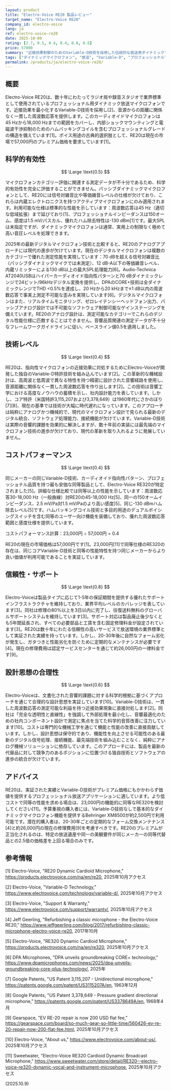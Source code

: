 ```yaml
---
layout: product
title: "Electro-Voice RE20 製品レビュー"
target_name: "Electro-Voice RE20"
company_id: electro-voice
lang: ja
ref: electro-voice-re20
date: 2025-10-09
rating: [2.7, 0.5, 0.4, 0.4, 0.8, 0.6]
price: 57000
summary: "近接効果制御のためのVariable-D技術を採用した伝統的な放送用ダイナミックマイクロフォン。プレミアム価格でプロフェッショナル品質を提供。"
tags: ["ダイナミックマイクロフォン", "放送", "Variable-D", "プロフェッショナル", "カーディオイド"]
permalink: /products/ja/electro-voice-re20/
---
```


## 概要

Electro-Voice RE20は、数十年にわたってラジオ局や録音スタジオで業界標準として使用されているプロフェッショナル用ダイナミック放送マイクロフォンです。近接効果を最小化するVariable-D技術を採用し[2]、音源からの距離に関係なく一貫した周波数応答を提供します。このカーディオイドマイクロフォンは45 Hzから18,000 Hzまでの範囲をカバーし、内部ショックマウンティングと電磁波干渉抑制のためのハムバッキングコイルを含むプロフェッショナルグレードの構造を備えています[1]。ボイス用途の古典的選択肢として、RE20は現在の市場で57,000円のプレミアム価格を要求しています[1]。

## 科学的有効性

$$ \Large \text{0.5} $$

マイクロフォンカテゴリー評価に関連する測定データが不十分であるため、科学的有効性を完全に評価することができません。パッシブダイナミックマイクロフォンとして、RE20には信号対雑音比や等価雑音レベルの仕様が欠けており、これらは内蔵エレクトロニクスを持つアクティブマイクロフォンにのみ適用されます。利用可能な仕様は標準的な性能を示しています：周波数応答は45 Hz（適切な低域拡張）まで延びており[1]、プロフェッショナルインピーダンスは150オーム、感度は1.5 mV/パスカル、優れたハム除去特性は-130 dBm[1]です。最大SPLは未指定ですが、ダイナミックマイクロフォンは通常、実用上の制限なく極めて高い音圧レベルを処理できます。

2025年の最新デジタルマイクロフォン技術と比較すると、RE20のアナログアプローチには現代の進歩が欠けています。現在のデジタルマイクロフォンは複数のカテゴリーで優れた測定性能を実現しています：70 dBを超える信号対雑音比（パッシブダイナミックマイクでは未測定）、12 dB-A以下の等価雑音レベル、内蔵リミッターによる130 dB以上の最大SPL処理能力[6]。Audio-Technica AT2040USBはハイパーカーディオイド指向性パターンと70 dBダイナミックレンジで24ビット/96kHzデジタル変換を提供し、DPAのCORE+技術は全ダイナミックレンジでTHD <0.5%を達成し、20 Hzから20 kHzまで±1 dB以内の周波数応答で事実上測定不可能な歪みを実現しています[6]。デジタルマイクロフォンはまた、リアルタイムモニタリング、ゼロレイテンシーヘッドフォン出力、パッシブアナログ設計では不可能なソフトウェア制御可能なゲインステージングを備えています。RE20のアナログ設計は、測定可能なカテゴリーでこれらのデジタル性能仕様に匹敵することはできません。音響品質関連の測定データが不十分なフレームワークガイドラインに従い、ベースライン値0.5を適用しました。

## 技術レベル

$$ \Large \text{0.4} $$

RE20は、指向性マイクロフォンの近接効果に対処するためにElectro-Voiceが開発した独自のVariable-D特許技術を組み込んでいます[2]。この革新的な機械設計は、高周波と低周波で異なる特性を持つ精密に設計された音響経路を使用し、音源距離に関係なく一貫した周波数応答を作り出します[2]。この技術は音響工学における高度なノウハウの蓄積を示し、社内設計能力を表しています。しかし、コア特許（米国特許3,115,207および3,378,649）は1960年代にさかのぼり[7][8]、現在の基準では技術が大幅に時代遅れになっています。このアプローチは純粋にアナログかつ機械的で、現代のマイクロフォン設計で見られる最新のデジタル統合、ソフトウェア処理能力、接続機能が欠けています。Variable-D技術は実際の音響的課題を効果的に解決しますが、数十年前の実装には最先端のマイクロフォン技術の進歩が欠けており、現代の革新を取り入れるように発展していません。

## コストパフォーマンス

$$ \Large \text{0.4} $$

同じメーカーの同じVariable-D技術、カーディオイド指向性パターン、プロフェッショナル品質を持つ最も安価な同等製品として、Electro-Voice RE320が特定されました[5]。詳細な仕様比較では同等以上の性能を示しています：周波数応答30-18,000 Hz（一般曲線）対RE20の45-18,000 Hz[5]、同一の150オームインピーダンス、2.5 mV/Pa対1.5 mV/Paのより高い感度[5]、同じ-130 dBmハム除去レベル[5]です。ハムバッキングコイル技術と多目的用途のデュアルボイシングスイッチを含む同等のユーザー向け機能を装備しており、優れた周波数応答範囲と感度仕様を提供しています。

コストパフォーマンス計算：23,000円 ÷ 57,000円 = 0.4

RE20の現在の市場価格は57,000円です[1]。23,000円[11]で同等仕様のRE320の存在は、同じコアVariable-D技術と同等の性能特性を持つ同じメーカーからより良い価値が利用可能であることを実証しています。

## 信頼性・サポート

$$ \Large \text{0.8} $$

Electro-Voiceは製品タイプに応じて1-5年の保証期間を提供する優れたサポートインフラストラクチャを維持しており、業界平均レベルのカバレッジを表しています[3]。同社は修理の80%以上を3日以内に完了し、往復送料無料のグローバルサポートシステムを維持しています[3]。サポート対応は製品廃止後少なくとも5年間延長され、すべての必要部品と工賃を含む固定修理料金が設定されています[3]。RE20は数十年にわたる信頼性の高いサービスで放送環境の業界標準として実証された実績を持っています。しかし、20-30年後に自然なフォーム劣化が発生し、ガタつきと性能劣化を防ぐために定期的なメンテナンスが必要です[4]。現在の修理費用は認定サービスセンターを通じて約26,000円の一律料金です[9]。

## 設計思想の合理性

$$ \Large \text{0.6} $$

Electro-Voiceは、文書化された音響的課題に対する科学的根拠に基づくアプローチを通じて合理的な設計思想を実証しています[10]。Variable-D技術は、一貫した周波数応答の測定可能な利益を持つ近接効果現象に直接対処します[2]。同社は「完全な透明性と直線性」を強調して外部処理を最小化し、音響最適化のための社内コンポーネント設計で測定に焦点を当てた科学的音質改善に注力しています[10]。コストは専門的な機械工学を通じて機能と性能の改善に直接貢献しています。しかし、設計思想は保守的であり、機能性を向上させる可能性のある最新のデジタル信号処理、接続機能、最先端技術を組み込むことなく、純粋にアナログ機械ソリューションに依存しています。このアプローチには、製品を最新の代替品に対して競争力のあるポジションに位置づける独自技術とソフトウェアの進歩の統合が欠けています。

## アドバイス

RE20は、実証された実績とVariable-D技術がプレミアム価格にもかかわらず価値を提供するプロフェッショナル放送アプリケーションに適しています。より低コストで同等の性能を求める場合は、23,000円の機能的に同等なRE320を検討してください[11]。予算重視の購入者には、Variable-D技術なしで基本的なダイナミックマイクロフォン機能を提供するBehringer XM8500が約2,500円で利用可能です。潜在的購入者は、20-30年ごとの定期的なフォーム交換メンテナンス[4]と約26,000円の現在の修理費用[9]を考慮すべきです。RE20のプレミアムが正当化されるのは、特定の放送遺産や同一の美観要件が同じメーカーの同等代替品との2.5倍の価格差を上回る場合のみです。

## 参考情報

[1] Electro-Voice, "RE20 Dynamic Cardioid Microphone," https://products.electrovoice.com/na/en/re20, 2025年10月アクセス

[2] Electro-Voice, "Variable-D Technology," https://www.electrovoice.com/technology/variable-d/, 2025年10月アクセス

[3] Electro-Voice, "Support & Warranty," https://www.electrovoice.com/support/warranty/, 2025年10月アクセス

[4] Jeff Geerling, "Refurbishing a classic microphone - the Electro-Voice RE20," https://www.jeffgeerling.com/blog/2017/refurbishing-classic-microphone-electro-voice-re20, 2017年10月

[5] Electro-Voice, "RE320 Dynamic Cardioid Microphone," https://products.electrovoice.com/na/en/re320, 2025年10月アクセス

[6] DPA Microphones, "DPA unveils groundbreaking CORE+ technology," https://www.dpamicrophones.com/news/2025/dpa-unveils-groundbreaking-core-plus-technology/, 2025年

[7] Google Patents, "US Patent 3,115,207 - Unidirectional microphone," https://patents.google.com/patent/US3115207A/en, 1963年12月

[8] Google Patents, "US Patent 3,378,649 - Pressure gradient directional microphone," https://patents.google.com/patent/US3378649A/en, 1968年4月

[9] Gearspace, "EV RE-20 repair is now 200 USD flat fee," https://gearspace.com/board/so-much-gear-so-little-time/560426-ev-re-20-repair-now-200-flat-fee.html, 2025年10月アクセス

[10] Electro-Voice, "About us," https://www.electrovoice.com/about-us/, 2025年10月アクセス

[11] Sweetwater, "Electro-Voice RE320 Cardioid Dynamic Broadcast Microphone," https://www.sweetwater.com/store/detail/RE320--electro-voice-re320-dynamic-vocal-and-instrument-microphone, 2025年10月アクセス

(2025.10.9)